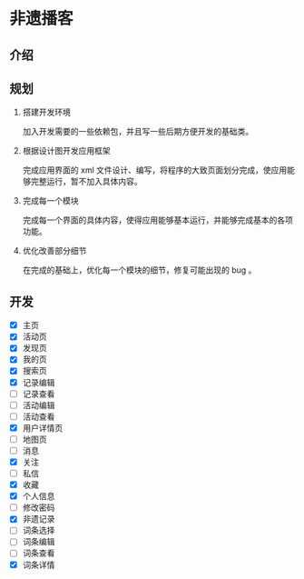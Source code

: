 # 非遗播客

## 介绍

## 规划

1.  搭建开发环境

    加入开发需要的一些依赖包，并且写一些后期方便开发的基础类。

2.  根据设计图开发应用框架

    完成应用界面的 xml 文件设计、编写，将程序的大致页面划分完成，使应用能够完整运行，暂不加入具体内容。

3.  完成每一个模块

    完成每一个界面的具体内容，使得应用能够基本运行，并能够完成基本的各项功能。

4.  优化改善部分细节

    在完成的基础上，优化每一个模块的细节，修复可能出现的 bug 。

## 开发

- [x] 主页
- [x] 活动页
- [x] 发现页
- [x] 我的页
- [x] 搜索页
- [x] 记录编辑
- [ ] 记录查看
- [ ] 活动编辑
- [ ] 活动查看
- [x] 用户详情页
- [ ] 地图页
- [ ] 消息
- [x] 关注
- [ ] 私信
- [x] 收藏
- [x] 个人信息
- [ ] 修改密码
- [x] 非遗记录
- [ ] 词条选择
- [ ] 词条编辑
- [ ] 词条查看
- [x] 词条详情